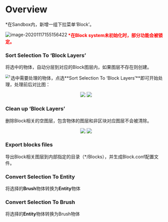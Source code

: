 # Overview

*在Sandbox内，新增一组下拉菜单‘Block’。

<img src="https://gitee.com/Azureusbin/pic-lib/raw/master/imags/20201117155156.png" alt="image-20201117155156422" align="left" />

<font color=red><b>*在Block system未初始化时，部分功能会被锁定。</b></font>



### Sort Selection To ‘Block Layers’

将选中的物体，自动分层到对应的Block图层内，如果图层不存在则创建。

<img src="https://gitee.com/Azureusbin/pic-lib/raw/master/imags/20201117171553.png" alt="1" style="zoom:67%;" align="left"/>

选中需要处理的物体，点选**Sort Selection To ‘Block Layers’**即可开始处理，处理前后对比图：
<center>
<img src="https://gitee.com/Azureusbin/pic-lib/raw/master/imags/20201117171558.png"/>
<img src="https://gitee.com/Azureusbin/pic-lib/raw/master/imags/20201117171559.png"/>
</center>



### Clean up ‘Block Layers’

删除Block相关的空图层，包含物体的图层和非区块对应图层不会被清除。
<center>
<img src="https://gitee.com/Azureusbin/pic-lib/raw/master/imags/20201117172350.png"/>
<img src="https://gitee.com/Azureusbin/pic-lib/raw/master/imags/20201117172350.png"/>
</center>


### Export blocks files

导出Block相关图层到内部指定的目录（*/Blocks），并生成Block.conf配置文件。

 

### Convert Selection To Entity

将选择的**Brush**物体转换为**Entity**物体

 

### Convert Selection To Brush

将选择的**Entity**物体转换为Brush物体